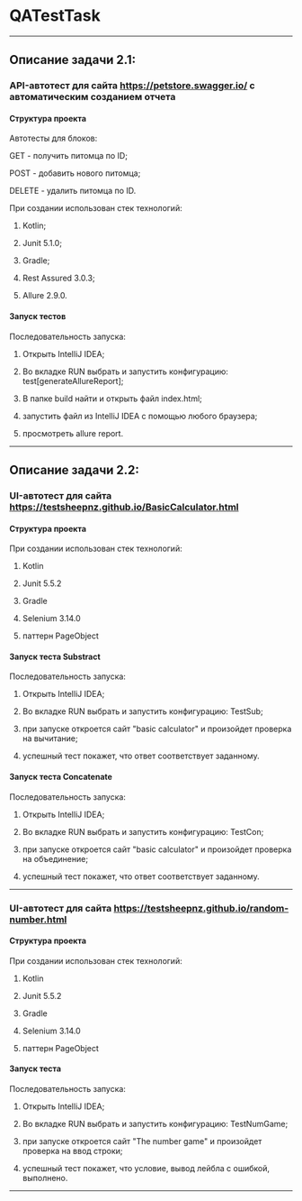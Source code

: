 # QATestTask
_______________________________________________________________________________________________________________________________

## Описание задачи 2.1:

### API-автотест для сайта https://petstore.swagger.io/ с автоматическим созданием отчета

#### Структура проекта

Aвтотесты для блоков:

GET - получить питомца по ID;

POST - добавить нового питомца;

DELETE - удалить питомца по ID.

При создании использован стек технологий:

1) Kotlin;

2) Junit 5.1.0;

3) Gradle;

4) Rest Assured 3.0.3;

5) Allure 2.9.0.

#### Запуск тестов

Последовательность запуска:

1) Открыть IntelliJ IDEA;

2) Во вкладке RUN выбрать и запустить конфигурацию: test[generateAllureReport];

3) В папке build найти и открыть файл index.html;

4) запустить файл из IntelliJ IDEA с помощью любого браузера;

5) просмотреть allure report.
_______________________________________________________________________________________________________________________________

## Описание задачи 2.2:


### UI-автотест для сайта https://testsheepnz.github.io/BasicCalculator.html 

#### Структура проекта


При создании использован стек технологий:

1) Kotlin

2) Junit 5.5.2

3) Gradle

4) Selenium 3.14.0

5) паттерн PageObject


#### Запуск теста Substract

Последовательность запуска:

1) Открыть IntelliJ IDEA;

2) Во вкладке RUN выбрать и запустить конфигурацию: TestSub;

3) при запуске откроется сайт "basic calculator" и произойдет проверка на вычитание;

4) успешный тест покажет, что ответ соответствует заданному.

#### Запуск теста Concatenate

Последовательность запуска:

1) Открыть IntelliJ IDEA;

2) Во вкладке RUN выбрать и запустить конфигурацию: TestCon;

3) при запуске откроется сайт "basic calculator" и произойдет проверка на объединение;

4) успешный тест покажет, что ответ соответствует заданному.

_______________________________________________________________________________________________________________________________

### UI-автотест для сайта https://testsheepnz.github.io/random-number.html

#### Структура проекта


При создании использован стек технологий:

1) Kotlin

2) Junit 5.5.2

3) Gradle

4) Selenium 3.14.0

5) паттерн PageObject


#### Запуск теста

Последовательность запуска:

1) Открыть IntelliJ IDEA;

2) Во вкладке RUN выбрать и запустить конфигурацию: TestNumGame;

3) при запуске откроется сайт "The number game" и произойдет проверка на ввод строки;

4) успешный тест покажет, что условие, вывод лейбла с ошибкой, выполнено.
_______________________________________________________________________________________________________________________________